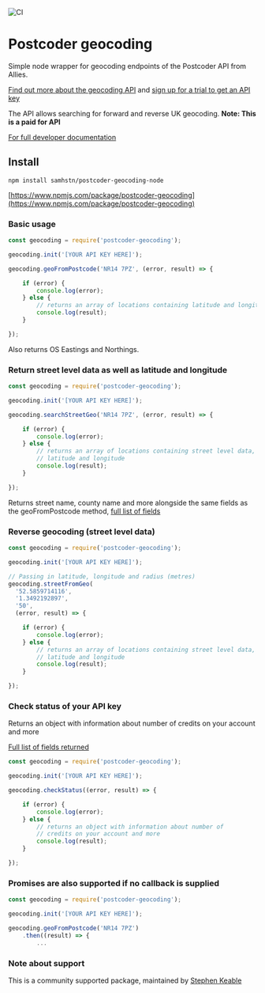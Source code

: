 ![CI](https://github.com/samhstn/postcoder-geocoding-node/workflows/CI/badge.svg?branch=main&event=push)

# Postcoder geocoding

Simple node wrapper for geocoding endpoints of the Postcoder API from Allies.

[Find out more about the geocoding API](https://postcoder.com/docs/address-lookup#uk-geocoding)
and [sign up for a trial to get an API key](https://postcoder.com/sign-up)

The API allows searching for forward and reverse UK geocoding.
**Note: This is a paid for API**

[For full developer documentation](https://postcoder.com/docs)

## Install

`npm install samhstn/postcoder-geocoding-node`

[https://www.npmjs.com/package/postcoder-geocoding](https://www.npmjs.com/package/postcoder-geocoding)

### Basic usage

```javascript
const geocoding = require('postcoder-geocoding');

geocoding.init('[YOUR API KEY HERE]');

geocoding.geoFromPostcode('NR14 7PZ', (error, result) => {

    if (error) {
        console.log(error);
    } else {
        // returns an array of locations containing latitude and longitude
        console.log(result);
    }

});
```

Also returns OS Eastings and Northings.

### Return street level data as well as latitude and longitude

```javascript
const geocoding = require('postcoder-geocoding');

geocoding.init('[YOUR API KEY HERE]');

geocoding.searchStreetGeo('NR14 7PZ', (error, result) => {

    if (error) {
        console.log(error);
    } else {
        // returns an array of locations containing street level data,
        // latitude and longitude
        console.log(result);
    }

});
```

Returns street name, county name and more alongside the same fields as the
geoFromPostcode method, [full list of fields](https://postcoder.com/docs/address-lookup#street-lookup)

### Reverse geocoding (street level data)

```javascript
const geocoding = require('postcoder-geocoding');

geocoding.init('[YOUR API KEY HERE]');

// Passing in latitude, longitude and radius (metres)
geocoding.streetFromGeo(
  '52.5859714116',
  '1.3492192897',
  '50',
  (error, result) => {

    if (error) {
        console.log(error);
    } else {
        // returns an array of locations containing street level data,
        // latitude and longitude
        console.log(result);
    }

});
```

### Check status of your API key

Returns an object with information about number of credits on your account and more

[Full list of fields returned](https://postcoder.com/docs/status)

```javascript
const geocoding = require('postcoder-geocoding');

geocoding.init('[YOUR API KEY HERE]');

geocoding.checkStatus((error, result) => {

    if (error) {
        console.log(error);
    } else {
        // returns an object with information about number of
        // credits on your account and more
        console.log(result);
    }

});
```

### Promises are also supported if no callback is supplied

```javascript
const geocoding = require('postcoder-geocoding');

geocoding.init('[YOUR API KEY HERE]');

geocoding.geoFromPostcode('NR14 7PZ')
    .then((result) => {
        ...
```

### Note about support

This is a community supported package, maintained by [Stephen Keable](https://github.com/stephenkeable)
